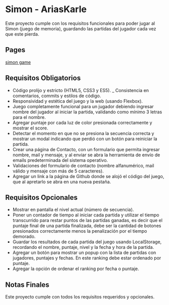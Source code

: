 # Simon - AriasKarle

Este proyecto cumple con los requisitos funcionales para poder jugar al Simon (juego de memoria), guardando las partidas del jugador cada vez que este pierda.

## Pages 
<a href="https://T-Arias.github.io/simon-AriasKarle/" target="_blank">simon game</a>

## Requisitos Obligatorios
- Código prolijo y estricto (HTML5, CSS3 y ES5).
_ Consistencia en comentarios, commits y estilos de código.
- Responsividad y estética del juego y la web (usando Flexbox).
- Juego completamente funcional para un jugador debiendo ingresar nombre del jugador al iniciar la partida, validando como mínimo 3 letras para el nombre.
- Agregar puntaje por cada luz de color presionada correctamente y mostrar el score.
- Detectar el momento en que no se presiona la secuencia correcta y mostrar un modal indicando que perdió con un botón para reiniciar la partida.
- Crear una página de Contacto, con un formulario que permita ingresar nombre, mail y mensaje, y al enviar se abra la herramienta de envío de emails predeterminada del sistema operativo.
- Validaciones del formulario de contacto (nombre alfanumérico, mail válido y mensaje con más de 5 caracteres).
- Agregar un link a la página de Github donde se alojó el código del juego, que al apretarlo se abra en una nueva pestaña.

## Requisitos Opcionales
- Mostrar en pantalla el nivel actual (número de secuencia).
- Poner un contador de tiempo al iniciar cada partida y utilizar el tiempo transcurrido para restar puntos de las partidas ganadas, es decir que el puntaje final de una partida finalizada, debe ser la cantidad de botones presionados correctamente menos la penalización por el tiempo demorado.
- Guardar los resultados de cada partida del juego usando LocalStorage, recordando el nombre, puntaje, nivel y la fecha y hora de la partida.
- Agregar un botón para mostrar un popup con la lista de partidas con jugadores, puntajes y fechas. En este ranking debe estar ordenado por puntaje.
- Agregar la opción de ordenar el ranking por fecha o puntaje.

## Notas Finales

Este proyecto cumple con todos los requisitos requeridos y opcionales.
